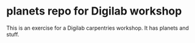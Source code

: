 # planets repo for Digilab workshop
This is an exercise for a Digilab carpentries workshop. It has planets and stuff. 
